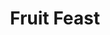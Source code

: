 ---
title: "Fruit Feast"
draft: false
slug: "fruit-feast"
weight: "3"
mainpage: true
related: true

block_project: {
	description: "(description coming soon)",
	bgcolor: "#fff",
	work: [ 
		{class: "gallery-col-12", path: "illustration_fruit-feast-01.jpg"},
		{class: "gallery-col-12", path: "illustration_fruit-feast-02.png"},
		{class: "gallery-col-12", path: "illustration_fruit-feast-03.png"},
	]
}

---